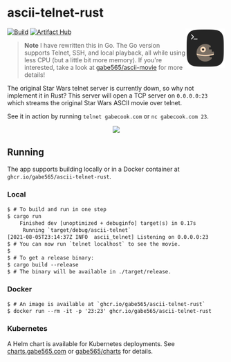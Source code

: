 # ascii-telnet-rust

<img src="./assets/icon.svg" alt="ascii-telnet logo" width="92" align="right">

[![Build](https://github.com/gabe565/ascii-telnet-rust/actions/workflows/docker.yml/badge.svg)](https://github.com/gabe565/ascii-telnet-rust/actions/workflows/docker.yml)
[![Artifact Hub](https://img.shields.io/endpoint?url=https://artifacthub.io/badge/repository/gabe565)](https://artifacthub.io/packages/helm/gabe565/ascii-telnet)

> **Note**
> I have rewritten this in Go. The Go version supports Telnet, SSH, and local playback, all while using less CPU (but a little bit more memory). If you're interested, take a look at [gabe565/ascii-movie](https://github.com/gabe565/ascii-movie) for more details!

The original Star Wars telnet server is currently down, so why not implement it in Rust? This server will open a TCP server on `0.0.0.0:23` which streams the original Star Wars ASCII movie over telnet.

See it in action by running `telnet gabecook.com` or `nc gabecook.com 23`.

<p align="center">
  <a href="https://asciinema.org/a/431278"><img src="https://asciinema.org/a/431278.svg"/></a>
</p>

## Running

The app supports building locally or in a Docker container at `ghcr.io/gabe565/ascii-telnet-rust`.

### Local
```shell
$ # To build and run in one step
$ cargo run 
    Finished dev [unoptimized + debuginfo] target(s) in 0.17s
     Running `target/debug/ascii-telnet`
[2021-08-05T23:14:37Z INFO  ascii_telnet] Listening on 0.0.0.0:23
$ # You can now run `telnet localhost` to see the movie.
$
$ # To get a release binary:
$ cargo build --release
$ # The binary will be available in ./target/release.
```

### Docker
```shell
$ # An image is available at `ghcr.io/gabe565/ascii-telnet-rust`
$ docker run --rm -it -p '23:23' ghcr.io/gabe565/ascii-telnet-rust
```

### Kubernetes
A Helm chart is available for Kubernetes deployments.
See [charts.gabe565.com](https://charts.gabe565.com/charts/ascii-movie/) or
[gabe565/charts](https://github.com/gabe565/charts/tree/main/charts/ascii-movie) for details.